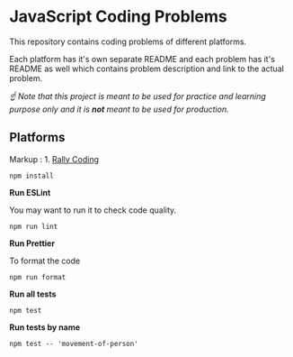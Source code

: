 # JavaScript Coding Problems

This repository contains coding problems of different platforms.

Each platform has it's own separate README and each problem has it's README as well which contains problem description and link to the actual problem.

*☝ Note that this project is meant to be used for practice and learning purpose
only and it is **not** meant to be used for production.*

## Platforms

Markup : 1. [Rally Coding ](src/rally-coding)

```
npm install
```

**Run ESLint**

You may want to run it to check code quality.

```
npm run lint
```

**Run Prettier**

To format the code

```
npm run format
```

**Run all tests**

```
npm test
```

**Run tests by name**

```
npm test -- 'movement-of-person'
```
